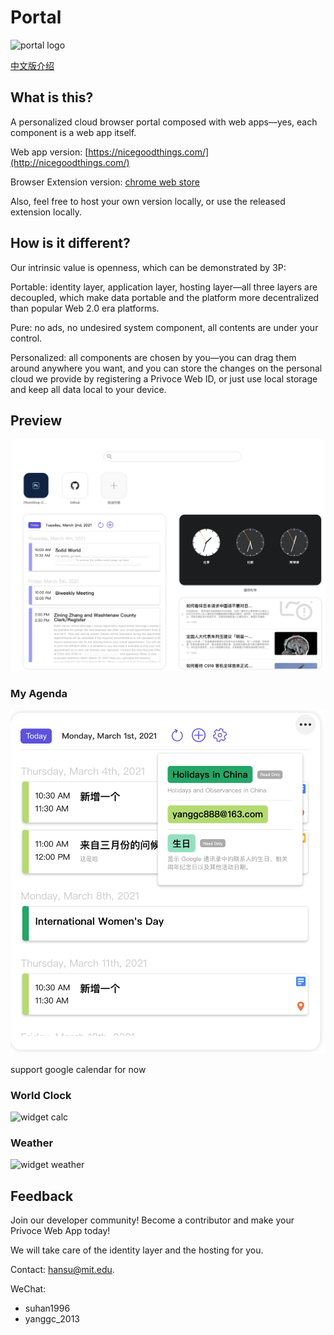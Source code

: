 # Portal

![portal logo](demo/portal.logo.png)

[中文版介绍](./README.zh.md)

## What is this?

A personalized cloud browser portal composed with web apps—yes, each component is a web app itself.

Web app version: [https://nicegoodthings.com/](http://nicegoodthings.com/)

Browser Extension version: [chrome web store](https://chrome.google.com/webstore/detail/portal-home-of-your-web-a/ccegbnlnelhgaefimiaklaindffpfcmh?hl=en&authuser=1)

Also, feel free to host your own version locally, or use the released extension locally.

## How is it different?

Our intrinsic value is openness, which can be demonstrated by 3P:

Portable: identity layer, application layer, hosting layer—all three layers are decoupled, which make data portable and the platform more decentralized than popular Web 2.0 era platforms.

Pure: no ads, no undesired system component, all contents are under your control.

Personalized: all components are chosen by you—you can drag them around anywhere you want, and you can store the changes on the personal cloud we provide by registering a Privoce Web ID, or just use local storage and keep all data local to your device.

## Preview

![preview image](./demo/preview.png)

### My Agenda

![my agenda](demo/screenshoots/widget.my.agenda.png)

support google calendar for now

### World Clock

![widget calc](demo/screenshoots/widget.world.clock.png)

### Weather

![widget weather](demo/screenshoots/widget.weather.png)

## Feedback

Join our developer community! Become a contributor and make your Privoce Web App today!

We will take care of the identity layer and the hosting for you.

Contact: hansu@mit.edu.

WeChat:

- suhan1996
- yanggc_2013
